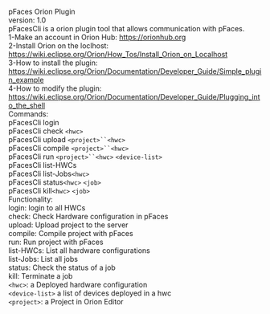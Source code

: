 pFaces Orion Plugin<br/>
version: 1.0<br/>
pFacesCli is a orion plugin tool that allows communication with pFaces.<br/>
1-Make an account in Orion Hub: https://orionhub.org<br/>
2-Install Orion on the loclhost: https://wiki.eclipse.org/Orion/How_Tos/Install_Orion_on_Localhost<br/>
3-How to install the plugin: https://wiki.eclipse.org/Orion/Documentation/Developer_Guide/Simple_plugin_example<br/>
4-How to modify the plugin: https://wiki.eclipse.org/Orion/Documentation/Developer_Guide/Plugging_into_the_shell<br/>
Commands:<br/>
pFacesCli login<br/>
pFacesCli check `<hwc>`<br/>
pFacesCli upload `<project>``<hwc>`<br/>
pFacesCli compile `<project>``<hwc>`<br/>
pFacesCli run `<project>``<hwc>` `<device-list>`<br/>
pFacesCli list-HWCs<br/>
pFacesCli list-Jobs`<hwc>`<br/>
pFacesCli status`<hwc>` `<job>`<br/>
pFacesCli kill`<hwc>` `<job>`<br/>
Functionality:<br/>
login: login to all HWCs<br/>
check: Check Hardware configuration in pFaces<br/>
upload: Upload project to the server<br/>
compile: Compile project with pFaces<br/>
run: Run project with pFaces<br/>
list-HWCs: List all hardware configurations<br/>
list-Jobs: List all jobs<br/>
status: Check the status of a job<br/>
kill: Terminate a job<br/>
`<hwc>`: a Deployed hardware configuration<br/>
`<device-list>` a list of devices deployed in a hwc <br/>
`<project>`: a Project in Orion Editor <br/>
